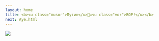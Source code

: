 ```yaml
---
layout: home
title: <b><u class="musor">Путин</u>🏴‍☠️<u class="vor">ВОР!</u></b>
next: Aye.html
---
```


[![](https://moses.lamourism.com/mossad/%D0%BB%D0%BE%D0%B1%D0%BA%D0%BE.jpg)](Navalny.html)
